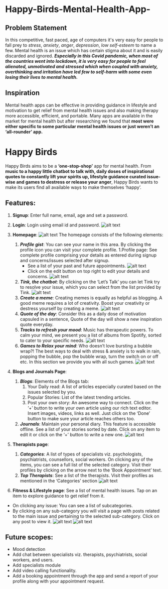 # Happy-Birds-Mental-Health-App-

## Problem Statement
In this competitive, fast paced, age of computers it's very easy for people to fall prey to *stress*, *anxiety*, *anger*, *depression*, *low self-esteem* to name a few. Mental health is an issue which has certain stigma about it and is easily discarded and ignored. 
***Especially in this Covid pandemic, when most of the countries went into lockdown, it is very easy for people to feel alienated, unmotivated and stressed which when coupled with anxiety, overthinking and irritation have led few to self-harm with some even losing their lives to mental health.***

## Inspiration
Mental health apps can be effective in  providing guidance in lifestyle and motivation to get relief from mental health issues and also making therapy more accessible, efficient, and portable. Many apps are available in the market for mental health but after researching we found that **most were either specific to some particular mental health issues or just weren’t an ‘all-rounder’ app.**

# Happy Birds
Happy Birds aims to be a **‘one-stop-shop’** app for mental health. From **music to a happy little chatbot to talk with, daily doses of inspirational quotes to constantly lift your spirits up, lifestyle guidance curated issue-wise and games to destress or release your anger**, Happy Birds wants to make its users find all available ways to make themselves ‘happy’. 

## Features:
1. **Signup**: Enter full name, email, age and set a password.

2. **Login**: Login using email id and password.
![alt text](https://user-images.githubusercontent.com/43985601/99189352-d229fc80-2786-11eb-8983-f7cff007e8a3.jpg "Authentication screens")

3. **Homepage**:
![alt text](https://user-images.githubusercontent.com/43985601/99190039-4f0aa580-278a-11eb-85ba-281978b8c6af.jpg "Homescreen")
The homepage consists of the following elements:
    1. ***Profile gist***: You can see your name in this area. By clicking the profile icon you can visit your complete profile.
          1.Profile page: See complete profile comprising your details as entered during signup and concerns/issues selected after signup.
          * See a list of your past and future appointments.
          ![alt text](https://user-images.githubusercontent.com/43985601/99189358-d6561a00-2786-11eb-8657-9f38f9139324.jpg "Fitness screens")
          * Click on the edit button on top right to edit your details and concerns.
          ![alt text](https://user-images.githubusercontent.com/43985601/99189358-d6561a00-2786-11eb-8657-9f38f9139324.jpg "Fitness screens")
    2. ***Tink, the chatbot***: By clicking on the ‘Let’s Talk’ you can let Tink try to resolve your issue, which you can select from the list provided by Tink.
    ![alt text](https://user-images.githubusercontent.com/43985601/99190037-4d40e200-278a-11eb-8473-ae225d10b035.jpg "Chill with Tink")
    3. ***Create a meme***: Creating memes is equally as helpful as blogging. A good meme requires a lot of creativity. Boost your creativity or destress yourself by creating a meme.
    ![alt text](https://user-images.githubusercontent.com/43985601/99190036-4c0fb500-278a-11eb-8f2f-6d8d6d142e6e.jpg "Meme Generator")
    4. ***Quote of the day***: Consider this as a daily dose of motivation capsuled in a sentence, Quote of the day will show a new inspiration quote everyday.
    5. ***Tracks to refresh your mood***: Music has therapeutic powers. To calm your mind, we present you a list of albums from Spotify, sorted to cater to your specific needs.
    ![alt text](https://user-images.githubusercontent.com/43985601/99189365-da823780-2786-11eb-9f2a-1e07f1988e96.jpg "Tracks to refresh your mood from Spotify")
    6. ***Games to Relax your mind***: Who doesn’t love bursting a bubble wrap?! The best ways to deal with stress & anxiety is to walk in rain, popping the bubble, pop the bubble wrap, turn the switch on or off etc. In this section we provide you with all such games.
    ![alt text](https://user-images.githubusercontent.com/43985601/99189360-d81fdd80-2786-11eb-9983-fdf540867718.jpg "Games to relax your mind")
    

4. **Blogs and Journals Page**:
    1. ***Blogs***: 
Elements of the Blogs tab:
          1. Your Daily read: A list of articles especially curated based on the issues selected by you. 
          2. Popular Stories: List of the latest trending articles.
          3. Post your own story:  An awesome way to connect.  Click on the ‘+’ button to write your own article using our rich text editor. Insert images, videos, links as well. Just click on the ‘Done’ button to make sure your article reaches others too.
    2. ***Journals***: Maintain your personal diary. This feature is accessible offline. See a list of your stories sorted by date. Click on any item to edit it or click on the ‘+’ button to write a new one.
    ![alt text](https://user-images.githubusercontent.com/43985601/99189358-d6561a00-2786-11eb-8657-9f38f9139324.jpg "Fitness screens")

5. **Therapists page**:
    1. ***Categories***: A list of types of specialists viz. psychologists, psychiatrists, counsellors, social workers. On clicking any of the items, you can see a full list of the selected category. Visit their profiles by clicking on the arrow next to the ‘Book Appointment’ text.
    2. ***Top Therapists***: See a list of the therapists. Visit their profiles as mentioned in the ‘Categories’ section
    ![alt text](https://user-images.githubusercontent.com/43985601/99189358-d6561a00-2786-11eb-8657-9f38f9139324.jpg "Fitness screens")

6. **Fitness & Lifestyle page**: See a list of mental health issues. Tap on an item to explore guidance to get relief from it.
* On clicking any issue: You can see a list of subcategories.
* By clicking on any sub-category you will visit a page with posts related to the main issue and pertaining to the selected sub-category. Click on any post to view it. 
![alt text](https://user-images.githubusercontent.com/43985601/99189358-d6561a00-2786-11eb-8657-9f38f9139324.jpg "Fitness screens")
![alt text](https://user-images.githubusercontent.com/43985601/99190032-487c2e00-278a-11eb-9594-b94bdf88f55c.jpg "Fitness Sub Screens")


## Future scopes:
* Mood detection
* Add chat between specialists viz. therapists, psychiatrists, social workers, and users.
* Add specialists module
* Add video calling functionality.
* Add a booking appointment through the app and send a report of your profile along with your appointment request.
